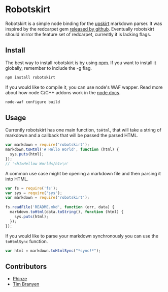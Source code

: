 Robotskirt
=============

Robotskirt is a simple node binding for the [upskirt](https://github.com/tanoku/upskirt) markdown parser. It was inspired by the redcarpet gem [released by github](https://github.com/blog/832-rolling-out-the-redcarpet). Eventually robotskirt should mirror the feature set of redcarpet, currently it is lacking flags.

Install
-------------

The best way to install robotskirt is by using [npm](https://github.com/isaacs/npm). If you want to install it globally, remember to include the -g flag.

```bash
npm install robotskirt
```

If you would like to compile it, you can use node's WAF wapper. Read more about how node C/C++ addons work in the [node docs](http://nodejs.org/docs/v0.4.7/api/addons.html).

```bash
node-waf configure build
````

Usage
------------

Currently robotskirt has one main function, `toHtml`, that will take a string of markdown and a callback that will be passed the parsed HTML. 

```javascript
var markdown = require('robotskirt');
markdown.toHtml('# Hello World', function (html) {
  sys.puts(html);
});
// '<h1>Hellow World</h1>\n'
```

A common use case might be opening a markdown file and then parsing it into HTML.

```javascript
var fs = require('fs');                       
var sys = require('sys');                     
var markdown = require('robotskirt');         
                                              
fs.readFile('README.mkd', function (err, data) {
  markdown.toHtml(data.toString(), function (html) {
    sys.puts(html);            
  });
});                                           
```

If you would like to parse your markdown synchronously you can use the `toHtmlSync` function.

```javascript
var html = markdown.toHtmlSync("*sync!*");
```

Contributors
------------

* [Phinze](https://github.com/phinze) 
* [Tim Branyen](https://github.com/tbranyen) 
